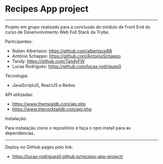 # Recipes App project
__________________________________

Projeto em grupo realizado para a conclusão do módulo de Front End do curso de Desenvolvimento Web Full Stack da Trybe.

Participantes:
- Ruben Albertassi: https://github.com/albertassi88 <br>
- Antônio Schappo: https://github.com/AntonioSchappo <br>
- Tandy: https://github.com/TandyFW <br>
- Lucas Rodrigues: https://github.com/lucas-rodrigues0 <br>


Tecnologia:
- JavaScriptJS, ReactJS e Redux

API utilizadas:
- https://www.themealdb.com/api.php
- https://www.thecocktaildb.com/api.php

Instalação:

Para instalação clone o repositório e faça o npm install para as dependencias. <br>
__________________________________________

Deploy no GitHub pages pelo link:
- https://lucas-rodrigues0.github.io/recipes-app-project/

